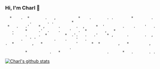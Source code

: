 ### Hi, I'm Charl 👾
```
  *    .  *       .   ,          *    .       . .        *        .
           .       . .        *
 *   .   .'    * ,      .       .  ,     *  '        .    .    '   .
   .     *     .'  .    .    '   .  *        ,   *         
   '     .     .  *        *  .'.   .   .'    * ,      .       .  , 
       .   ' '        .    .    '   .
.  *        ,   *               '      *  *        ,   *         ,
                             .
         *          .   *                     .      *   .       . .  
```
<!--
**charlcater/charlcater** is a ✨ _special_ ✨ repository because its `README.md` (this file) appears on your GitHub profile.

Here are some ideas to get you started:

- 🔭 I’m currently working on ...
- 🌱 I’m currently learning ...
- 👯 I’m looking to collaborate on ...
- 🤔 I’m looking for help with ...
- 💬 Ask me about ...
- 📫 How to reach me: ...
- 😄 Pronouns: ...
- ⚡ Fun fact: ...
-->

[![Charl's github stats](https://github-readme-stats-snowy-three-11.vercel.app/api?username=charlcater&show_icons=true&count_private=true&theme=gotham)](https://github.com/anuraghazra/github-readme-stats)


